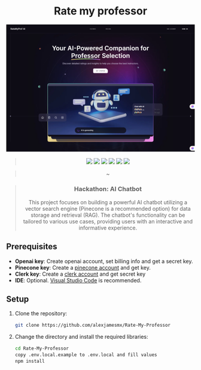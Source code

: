 <div id="top"></div>
<h1 align="center">Rate my professor</h1>

<div align="center">

 <img src="https://github.com/IamShafi/HeadstarterAI_Project5/blob/main/assets/Create-Next-App.png"/>

> <p align="center">
>   <img src="https://img.shields.io/badge/NextJS-black?style=for-the-badge&logo=next.js&logoColor=white" />
>   <img src="https://img.shields.io/badge/TailwindCSS-38B2AC?style=for-the-badge&logo=tailwind-css&logoColor=white" />
>   <img src="https://img.shields.io/badge/TypeScript-007ACC?style=for-the-badge&logo=typescript&logoColor=white" />
>   <img src="https://img.shields.io/badge/Pinecone-orange?style=for-the-badge&logo=pinecone&logoColor=white" />
>   <img src="https://img.shields.io/badge/OpenAI-412991?style=for-the-badge&logo=openai&logoColor=white" />
>   <img src="https://img.shields.io/badge/Clerk-black?style=for-the-badge&logo=clerk&logoColor=purple"/>

> </p>
> ~

> <h3 align="center">Hackathon: AI Chatbot</h3>
> <p align="center">This project focuses on building a powerful AI chatbot utilizing a vector search engine (Pinecone is a recommended option) for data storage and retrieval (RAG). The chatbot's functionality can be tailored to various use cases, providing users with an interactive and informative experience.</p>

</div>

## Prerequisites

- **Openai key**: Create openai account, set billing info and get a secret key.
- **Pinecone key**: Create a [pinecone account](https://www.pinecone.io/) and get key.
- **Clerk key**: Create a [clerk account](https://clerk.com/) and get secret key
- **IDE**: Optional. [Visual Studio Code](https://marketplace.visualstudio.com/items?itemName=ms-python.python) is recommended.

## Setup

1. Clone the repository:

   ```sh
   git clone https://github.com/alexjamesmx/Rate-My-Professor
   ```

2. Change the directory and install the required libraries:

   ```sh
   cd Rate-My-Professor
   copy .env.local.example to .env.local and fill values
   npm install
   ```
